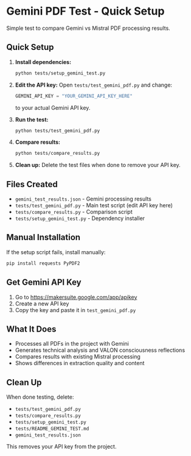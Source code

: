 # Gemini PDF Test - Quick Setup

Simple test to compare Gemini vs Mistral PDF processing results.

## Quick Setup

1. **Install dependencies:**
   ```bash
   python tests/setup_gemini_test.py
   ```

2. **Edit the API key:**
   Open `tests/test_gemini_pdf.py` and change:
   ```python
   GEMINI_API_KEY = "YOUR_GEMINI_API_KEY_HERE"
   ```
   to your actual Gemini API key.

3. **Run the test:**
   ```bash
   python tests/test_gemini_pdf.py
   ```

4. **Compare results:**
   ```bash
   python tests/compare_results.py
   ```

5. **Clean up:**
   Delete the test files when done to remove your API key.

## Files Created

- `gemini_test_results.json` - Gemini processing results
- `tests/test_gemini_pdf.py` - Main test script (edit API key here)
- `tests/compare_results.py` - Comparison script
- `tests/setup_gemini_test.py` - Dependency installer

## Manual Installation

If the setup script fails, install manually:
```bash
pip install requests PyPDF2
```

## Get Gemini API Key

1. Go to https://makersuite.google.com/app/apikey
2. Create a new API key
3. Copy the key and paste it in `test_gemini_pdf.py`

## What It Does

- Processes all PDFs in the project with Gemini
- Generates technical analysis and VALON consciousness reflections
- Compares results with existing Mistral processing
- Shows differences in extraction quality and content

## Clean Up

When done testing, delete:
- `tests/test_gemini_pdf.py`
- `tests/compare_results.py` 
- `tests/setup_gemini_test.py`
- `tests/README_GEMINI_TEST.md`
- `gemini_test_results.json`

This removes your API key from the project. 